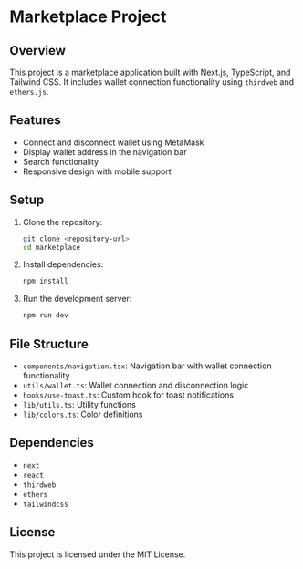 # Marketplace Project

## Overview

This project is a marketplace application built with Next.js, TypeScript, and Tailwind CSS. It includes wallet connection functionality using `thirdweb` and `ethers.js`.

## Features

- Connect and disconnect wallet using MetaMask
- Display wallet address in the navigation bar
- Search functionality
- Responsive design with mobile support

## Setup

1. Clone the repository:
   ```bash
   git clone <repository-url>
   cd marketplace
   ```

2. Install dependencies:
   ```bash
   npm install
   ```

3. Run the development server:
   ```bash
   npm run dev
   ```

## File Structure

- `components/navigation.tsx`: Navigation bar with wallet connection functionality
- `utils/wallet.ts`: Wallet connection and disconnection logic
- `hooks/use-toast.ts`: Custom hook for toast notifications
- `lib/utils.ts`: Utility functions
- `lib/colors.ts`: Color definitions

## Dependencies

- `next`
- `react`
- `thirdweb`
- `ethers`
- `tailwindcss`

## License

This project is licensed under the MIT License.
